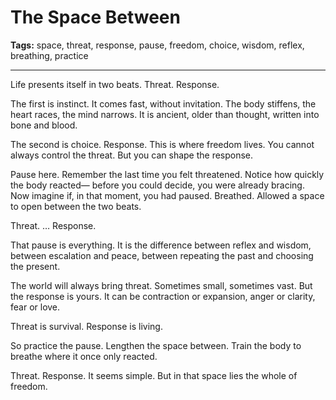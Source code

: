 # The Space Between

**Tags:** space, threat, response, pause, freedom, choice, wisdom, reflex, breathing, practice

---

Life presents itself in two beats.
Threat.
Response.

The first is instinct.
It comes fast,
without invitation.
The body stiffens,
the heart races,
the mind narrows.
It is ancient,
older than thought,
written into bone and blood.

The second is choice.
Response.
This is where freedom lives.
You cannot always control the threat.
But you can shape the response.

Pause here.
Remember the last time you felt threatened.
Notice how quickly the body reacted—
before you could decide,
you were already bracing.
Now imagine if, in that moment,
you had paused.
Breathed.
Allowed a space to open
between the two beats.

Threat.
…
Response.

That pause is everything.
It is the difference between reflex and wisdom,
between escalation and peace,
between repeating the past
and choosing the present.

The world will always bring threat.
Sometimes small,
sometimes vast.
But the response is yours.
It can be contraction or expansion,
anger or clarity,
fear or love.

Threat is survival.
Response is living.

So practice the pause.
Lengthen the space between.
Train the body to breathe
where it once only reacted.

Threat.
Response.
It seems simple.
But in that space lies the whole of freedom.


